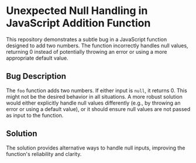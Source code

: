 # Unexpected Null Handling in JavaScript Addition Function

This repository demonstrates a subtle bug in a JavaScript function designed to add two numbers. The function incorrectly handles null values, returning 0 instead of potentially throwing an error or using a more appropriate default value.

## Bug Description

The `foo` function adds two numbers.  If either input is `null`, it returns 0. This might not be the desired behavior in all situations.  A more robust solution would either explicitly handle null values differently (e.g., by throwing an error or using a default value), or it should ensure null values are not passed as input to the function.

## Solution

The solution provides alternative ways to handle null inputs, improving the function's reliability and clarity.